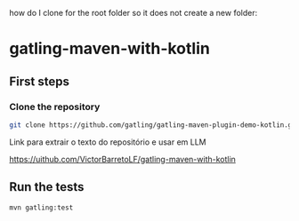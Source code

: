 how do I clone for the root folder so it does not create a new folder:

# gatling-maven-with-kotlin

## First steps

### Clone the repository

```bash
git clone https://github.com/gatling/gatling-maven-plugin-demo-kotlin.git
```

Link para extrair o texto do repositório e usar em LLM

https://uithub.com/VictorBarretoLF/gatling-maven-with-kotlin

## Run the tests

```bash
mvn gatling:test
```